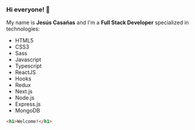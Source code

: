 ### Hi everyone! 👋

My name is **Jesús Casañas** and I'm a **Full Stack Developer** specialized in technologies:

  * HTML5
  * CSS3
  * Sass
  * Javascript
  * Typescript
  * ReactJS
  * Hooks
  * Redux
  * Next.js
  * Node.js
  * Express.js
  * MongoDB
````html
<h1>Welcome!</h1>
````

<!--
**mrjesusenrique/mrjesusenrique** is a ✨ _special_ ✨ repository because its `README.md` (this file) appears on your GitHub profile.

Here are some ideas to get you started:

- 🔭 I’m currently working on ...
- 🌱 I’m currently learning ...
- 👯 I’m looking to collaborate on ...
- 🤔 I’m looking for help with ...
- 💬 Ask me about ...
- 📫 How to reach me: ...
- 😄 Pronouns: ...
- ⚡ Fun fact: ...
-->
